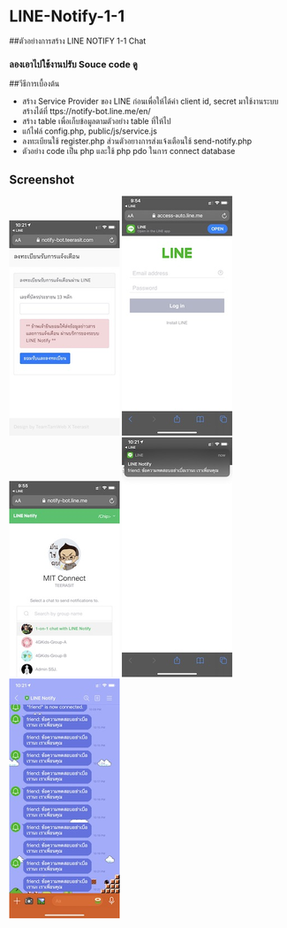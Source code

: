 # LINE-Notify-1-1

##ตัวอย่างการสร้าง LINE NOTIFY 1-1 Chat 
### ลองเอาไปใช้งานปรับ Souce code ดู

##วีธีการเบื้องต้น
- สร้าง Service Provider ของ LINE ก่อนเพื่อให้ได้ค่า client id, secret มาใช้งานระบบ สร้างได้ที่ ttps://notify-bot.line.me/en/
- สร้าง table เพื่อเก็บข้อมูลตามตัวอย่าง table ที่ให้ไป
- แก้ไฟล์ config.php, public/js/service.js
- ลงทะเบียนใช้ register.php ส่วนตัวอยางการส่งแจ้งเตือนใช้ send-notify.php
- ตัวอย่าง code เป็น php และใช้ php pdo ในการ connect database

## Screenshot
![S1](S__156680194.jpg) ![S2](S__156680196.jpg)
![S3](S__156680197.jpg) ![S4](S__156680198.jpg)
![S5](S__156680199.jpg)